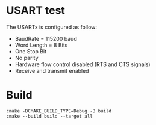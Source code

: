 # USART test
The USARTx is configured as follow:
* BaudRate = 115200 baud  
* Word Length = 8 Bits
* One Stop Bit
* No parity
* Hardware flow control disabled (RTS and CTS signals)
* Receive and transmit enabled

# Build
```
cmake -DCMAKE_BUILD_TYPE=Debug -B build
cmake --build build --target all
```
